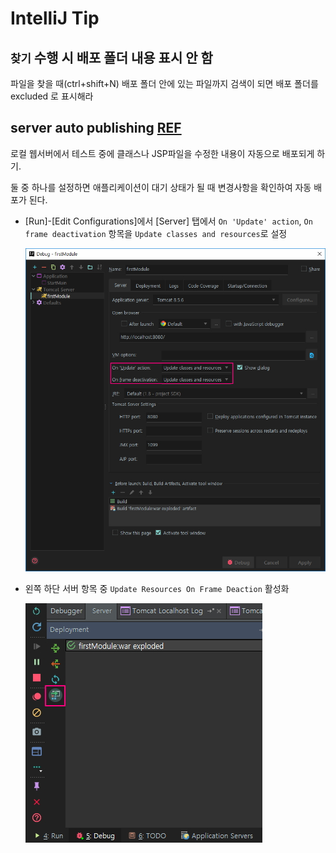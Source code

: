 # IntelliJ Tip

## `찾기` 수행 시 배포 폴더 내용 표시 안 함

파일을 찾을 때(ctrl+shift+N) 배포 폴더 안에 있는 파일까지 검색이 되면 배포 폴더를 excluded 로 표시해라

## server auto publishing [REF](http://java.ihoney.pe.kr/277)

로컬 웹서버에서 테스트 중에 클래스나 JSP파일을 수정한 내용이 자동으로 배포되게 하기.

둘 중 하나를 설정하면 애플리케이션이 대기 상태가 될 때 변경사항을 확인하여 자동 배포가 된다.

- [Run]-[Edit Configurations]에서 [Server] 탭에서 `On 'Update' action`, `On frame deactivation` 항목을 `Update classes and resources`로 설정

	![모듈설정](./image/01.autopublishing.jpg)

- 왼쪽 하단 서버 항목 중 `Update Resources On Frame Deaction` 활성화

	![서버설정](./image/02.autopublishing.jpg)
